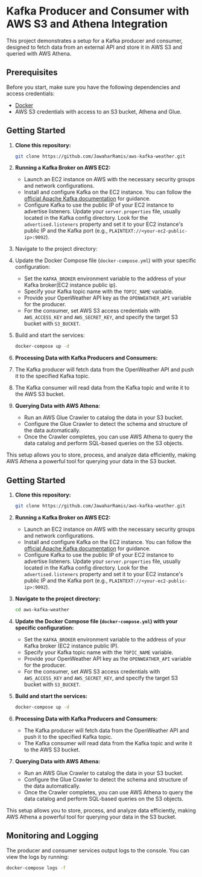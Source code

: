 # Kafka Producer and Consumer with AWS S3 and Athena Integration

This project demonstrates a setup for a Kafka producer and consumer, designed to fetch data from an external API and store it in AWS S3 and queried with AWS Athena.

## Prerequisites

Before you start, make sure you have the following dependencies and access credentials:

- [Docker](https://www.docker.com/get-started)
- AWS S3 credentials with access to an S3 bucket, Athena and Glue.

## Getting Started

1. **Clone this repository:**

   ```bash
   git clone https://github.com/JawaharRamis/aws-kafka-weather.git
   ```

2. **Running a Kafka Broker on AWS EC2:**
   - Launch an EC2 instance on AWS with the necessary security groups and network configurations.
   - Install and configure Kafka on the EC2 instance. You can follow the [official Apache Kafka documentation](https://kafka.apache.org/quickstart) for guidance.
   - Configure Kafka to use the public IP of your EC2 instance to advertise listeners. Update your `server.properties` file, usually located in the Kafka config directory. Look for the `advertised.listeners` property and set it to your EC2 instance's public IP and the Kafka port (e.g., `PLAINTEXT://<your-ec2-public-ip>:9092`).

     
3. Navigate to the project directory:


4. Update the Docker Compose file (`docker-compose.yml`) with your specific configuration:

   - Set the `KAFKA_BROKER` environment variable to the address of your Kafka broker(EC2 instance public ip).
   - Specify your Kafka topic name with the `TOPIC_NAME` variable.
   - Provide your OpenWeather API key as the `OPENWEATHER_API` variable for the producer.
   - For the consumer, set AWS S3 access credentials with `AWS_ACCESS_KEY` and `AWS_SECRET_KEY`, and specify the target S3 bucket with `S3_BUCKET`.

5. Build and start the services:

   ```bash
   docker-compose up -d
   ```
4. **Processing Data with Kafka Producers and Consumers:**
6. The Kafka producer will fetch data from the OpenWeather API and push it to the specified Kafka topic.

7. The Kafka consumer will read data from the Kafka topic and write it to the AWS S3 bucket.

5. **Querying Data with AWS Athena:**

   - Run an AWS Glue Crawler to catalog the data in your S3 bucket.
   - Configure the Glue Crawler to detect the schema and structure of the data automatically.
   - Once the Crawler completes, you can use AWS Athena to query the data catalog and perform SQL-based queries on the S3 objects.

This setup allows you to store, process, and analyze data efficiently, making AWS Athena a powerful tool for querying your data in the S3 bucket. 

## Getting Started

1. **Clone this repository:**

   ```bash
   git clone https://github.com/JawaharRamis/aws-kafka-weather.git
   ```

2. **Running a Kafka Broker on AWS EC2:**

   - Launch an EC2 instance on AWS with the necessary security groups and network configurations.
   - Install and configure Kafka on the EC2 instance. You can follow the [official Apache Kafka documentation](https://kafka.apache.org/quickstart) for guidance.
   - Configure Kafka to use the public IP of your EC2 instance to advertise listeners. Update your `server.properties` file, usually located in the Kafka config directory. Look for the `advertised.listeners` property and set it to your EC2 instance's public IP and the Kafka port (e.g., `PLAINTEXT://<your-ec2-public-ip>:9092`).

3. **Navigate to the project directory:**

   ```bash
   cd aws-kafka-weather
   ```

4. **Update the Docker Compose file (`docker-compose.yml`) with your specific configuration:**

   - Set the `KAFKA_BROKER` environment variable to the address of your Kafka broker (EC2 instance public IP).
   - Specify your Kafka topic name with the `TOPIC_NAME` variable.
   - Provide your OpenWeather API key as the `OPENWEATHER_API` variable for the producer.
   - For the consumer, set AWS S3 access credentials with `AWS_ACCESS_KEY` and `AWS_SECRET_KEY`, and specify the target S3 bucket with `S3_BUCKET`.

5. **Build and start the services:**

   ```bash
   docker-compose up -d
   ```

6. **Processing Data with Kafka Producers and Consumers:**

   - The Kafka producer will fetch data from the OpenWeather API and push it to the specified Kafka topic.
   - The Kafka consumer will read data from the Kafka topic and write it to the AWS S3 bucket.

7. **Querying Data with AWS Athena:**

   - Run an AWS Glue Crawler to catalog the data in your S3 bucket.
   - Configure the Glue Crawler to detect the schema and structure of the data automatically.
   - Once the Crawler completes, you can use AWS Athena to query the data catalog and perform SQL-based queries on the S3 objects.


This setup allows you to store, process, and analyze data efficiently, making AWS Athena a powerful tool for querying your data in the S3 bucket. 

## Monitoring and Logging

The producer and consumer services output logs to the console. You can view the logs by running:

```bash
docker-compose logs -f
```
